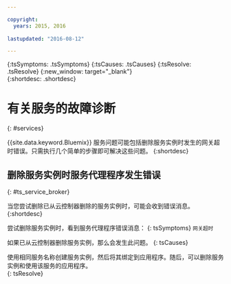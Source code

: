```yaml
---

copyright:
  years: 2015, 2016
  
lastupdated: "2016-08-12"

---
```




{:tsSymptoms: .tsSymptoms} 
{:tsCauses: .tsCauses} 
{:tsResolve: .tsResolve} 
{:new_window: target="_blank"}  
{:shortdesc: .shortdesc}


# 有关服务的故障诊断
{: #services}


{{site.data.keyword.Bluemix}} 服务问题可能包括删除服务实例时发生的网关超时错误。只需执行几个简单的步骤即可解决这些问题。
{:shortdesc}

## 删除服务实例时服务代理程序发生错误
{: #ts_service_broker}

当您尝试删除已从云控制器删除的服务实例时，可能会收到错误消息。
{:shortdesc}

尝试删除服务实例时，看到服务代理程序错误消息：
{: tsSymptoms}
`网关超时`

如果已从云控制器删除服务实例，那么会发生此问题。
{: tsCauses}

使用相同服务名称创建服务实例，然后将其绑定到应用程序。随后，可以删除服务实例和使用该服务的应用程序。   
{: tsResolve}
